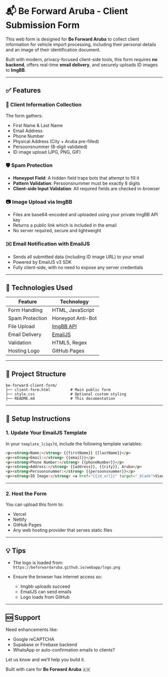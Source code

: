 # 📬 Be Forward Aruba - Client Submission Form

This web form is designed for **Be Forward Aruba** to collect client information for vehicle import processing, including their personal details and an image of their identification document.

Built with modern, privacy-focused client-side tools, this form requires **no backend**, offers real-time **email delivery**, and securely uploads ID images to **ImgBB**.

---

## ✅ Features

### 📄 Client Information Collection
The form gathers:
- First Name & Last Name
- Email Address
- Phone Number
- Physical Address (City + Aruba pre-filled)
- Persoonsnummer (8-digit validated)
- ID image upload (JPG, PNG, GIF)

### 🛡️ Spam Protection
- **Honeypot Field**: A hidden field traps bots that attempt to fill it
- **Pattern Validation**: Persoonsnummer must be exactly 8 digits
- **Client-side Input Validation**: All required fields are checked in-browser

### 📷 Image Upload via ImgBB
- Files are base64-encoded and uploaded using your private ImgBB API key
- Returns a public link which is included in the email
- No server required, secure and lightweight

### ✉️ Email Notification with EmailJS
- Sends all submitted data (including ID image URL) to your email
- Powered by EmailJS v3 SDK
- Fully client-side, with no need to expose any server credentials

---

## 🧰 Technologies Used

| Feature               | Technology           |
|------------------------|----------------------|
| Form Handling         | HTML, JavaScript     |
| Spam Protection       | Honeypot Anti-Bot    |
| File Upload           | [ImgBB API](https://api.imgbb.com/) |
| Email Delivery        | [EmailJS](https://www.emailjs.com) |
| Validation            | HTML5, Regex         |
| Hosting Logo          | GitHub Pages         |

---

## 📁 Project Structure

```
be-forward-client-form/
├── client-form.html         # Main public form
├── style.css                # Optional custom styling
├── README.md                # This documentation
```

---

## 🔧 Setup Instructions

### 1. Update Your EmailJS Template
In your `template_lc1qs7d`, include the following template variables:

```html
<p><strong>Name:</strong> {{firstName}} {{lastName}}</p>
<p><strong>Email:</strong> {{email}}</p>
<p><strong>Phone Number:</strong> {{phoneNumber}}</p>
<p><strong>Address:</strong> {{address}}, {{city}}, Aruba</p>
<p><strong>Persoonsnummer:</strong> {{persoonsnummer}}</p>
<p><strong>ID Image:</strong> <a href="{{id_url}}" target="_blank">View ID</a></p>
```

---

### 2. Host the Form

You can upload this form to:
- Vercel
- Netlify
- GitHub Pages
- Any web hosting provider that serves static files

---

## 💡 Tips

- The logo is loaded from:  
  `https://beforwardaruba.github.io/webapp/logo.png`

- Ensure the browser has internet access so:
  - Imgbb uploads succeed
  - EmailJS can send emails
  - Logo loads from GitHub

---

## 🆘 Support

Need enhancements like:
- Google reCAPTCHA
- Supabase or Firebase backend
- WhatsApp or auto-confirmation emails to clients?

Let us know and we’ll help you build it.

Built with care for **Be Forward Aruba** 🇦🇼

